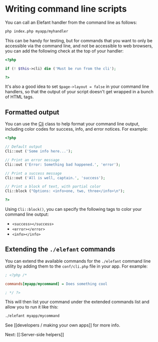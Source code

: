 # Writing command line scripts

You can call an Elefant handler from the command line as follows:

~~~bash
php index.php myapp/myhandler
~~~

This can be handy for testing, but for commands that you want to only be accessible
via the command line, and not be accessible to web browsers, you can add the
following check at the top of your handler:

~~~php
<?php

if (! $this->cli) die ('Must be run from the cli');

?>
~~~

It's also a good idea to set `$page->layout = false` in your command line handlers,
so that the output of your script doesn't get wrapped in a bunch of HTML tags.

## Formatted output

You can use the [Cli](api.elefantcms.com/visor/lib/Cli) class to help format your
command line output, including color codes for success, info, and error notices.
For example:

~~~php
<?php

// Default output
Cli::out ('Some info here...');

// Print an error message
Cli::out ('Error: Something bad happened.', 'error');

// Print a success message
Cli::out ('All is well, captain.', 'success');

// Print a block of text, with partial color
Cli::block ("Options: <info>one, two, three</info>\n");

?>
~~~

Using `Cli::block()`, you can specify the following tags to color your command line
output:

* `<success></success>`
* `<error></error>`
* `<info></info>`

## Extending the `./elefant` commands

You can extend the available commands for the `./elefant` command line utility
by adding them to the `conf/cli.php` file in your app. For example:

~~~ini
; <?php /*

commands[myapp/mycommand] = Does something cool

; */ ?>
~~~

This will then list your command under the extended commands list and allow you
to run it like this:

~~~bash
./elefant myapp/mycommand
~~~

See [[developers / making your own apps]] for more info.

Next: [[:Server-side helpers]]

